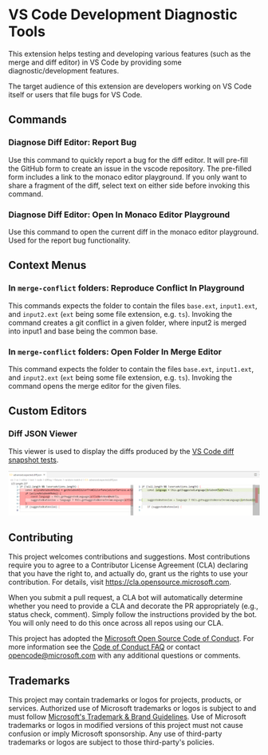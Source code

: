# VS Code Development Diagnostic Tools

This extension helps testing and developing various features (such as the merge and diff editor) in VS Code by providing some diagnostic/development features.

The target audience of this extension are developers working on VS Code itself or users that file bugs for VS Code.

## Commands

### Diagnose Diff Editor: Report Bug

Use this command to quickly report a bug for the diff editor.
It will pre-fill the GitHub form to create an issue in the vscode repository.
The pre-filled form includes a link to the monaco editor playground.
If you only want to share a fragment of the diff, select text on either side before invoking this command.

### Diagnose Diff Editor: Open In Monaco Editor Playground

Use this command to open the current diff in the monaco editor playground.
Used for the report bug functionality.

## Context Menus

### In `merge-conflict` folders: Reproduce Conflict In Playground

This commands expects the folder to contain the files `base.ext`, `input1.ext`, and `input2.ext` (`ext` being some file extension, e.g. `ts`).
Invoking the command creates a git conflict in a given folder, where input2 is merged into input1 and base being the common base.

### In `merge-conflict` folders: Open Folder In Merge Editor

This command expects the folder to contain the files `base.ext`, `input1.ext`, and `input2.ext` (`ext` being some file extension, e.g. `ts`).
Invoking the command opens the merge editor for the given files.

## Custom Editors

### Diff JSON Viewer

This viewer is used to display the diffs produced by the [VS Code diff snapshot tests](https://github.com/microsoft/vscode/blob/2af3045474f52bad8f14f01b09acfd5912e7fb5a/src/vs/editor/test/node/diffing/fixtures/random-match-2/advanced.expected.diff.json).

![Screenshot](docs/diff-json-viewer-screenshot.png)

## Contributing

This project welcomes contributions and suggestions.  Most contributions require you to agree to a
Contributor License Agreement (CLA) declaring that you have the right to, and actually do, grant us
the rights to use your contribution. For details, visit https://cla.opensource.microsoft.com.

When you submit a pull request, a CLA bot will automatically determine whether you need to provide
a CLA and decorate the PR appropriately (e.g., status check, comment). Simply follow the instructions
provided by the bot. You will only need to do this once across all repos using our CLA.

This project has adopted the [Microsoft Open Source Code of Conduct](https://opensource.microsoft.com/codeofconduct/).
For more information see the [Code of Conduct FAQ](https://opensource.microsoft.com/codeofconduct/faq/) or
contact [opencode@microsoft.com](mailto:opencode@microsoft.com) with any additional questions or comments.

## Trademarks

This project may contain trademarks or logos for projects, products, or services. Authorized use of Microsoft 
trademarks or logos is subject to and must follow 
[Microsoft's Trademark & Brand Guidelines](https://www.microsoft.com/en-us/legal/intellectualproperty/trademarks/usage/general).
Use of Microsoft trademarks or logos in modified versions of this project must not cause confusion or imply Microsoft sponsorship.
Any use of third-party trademarks or logos are subject to those third-party's policies.
